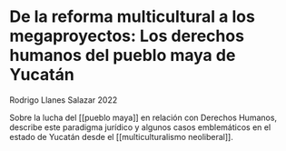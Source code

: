 # De la reforma multicultural a los megaproyectos: Los derechos humanos del pueblo maya de Yucatán
Rodrigo Llanes Salazar 2022

Sobre la lucha del [[pueblo maya]] en relación con Derechos Humanos, describe este paradigma jurídico y algunos casos emblemáticos en el estado de Yucatán desde el [[multiculturalismo neoliberal]].
